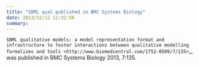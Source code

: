 ```yaml
---
title: "SBML qual published in BMC Systems Biology"
date: 2013/12/12 11:32:56
summary: 
---
```

`SBML qualitative models: a model representation format and infrastructure to foster interactions between qualitative modelling formalisms and tools <http://www.biomedcentral.com/1752-0509/7/135>`_, was published in BMC Systems Biology 2013, 7:135.

